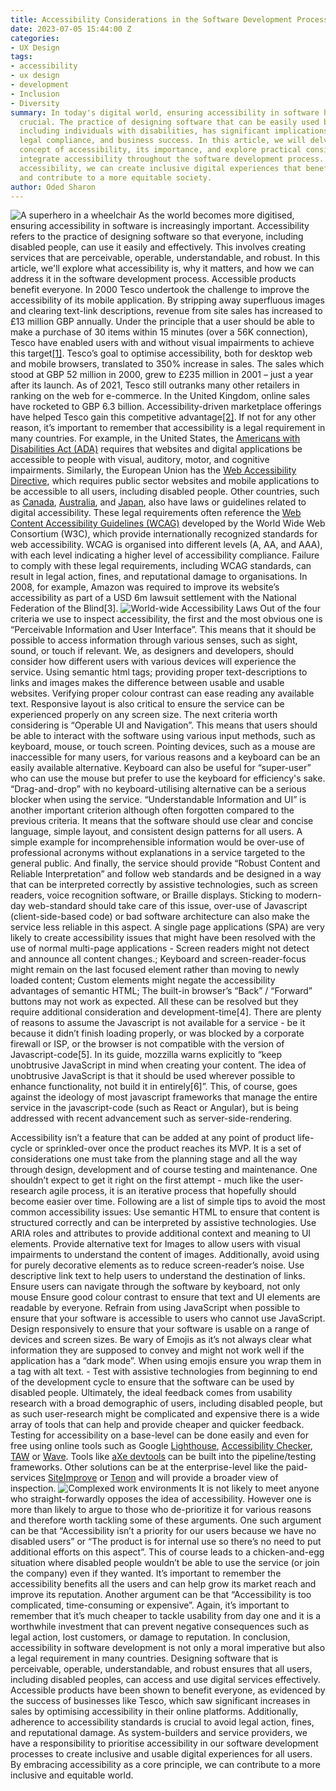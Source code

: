 ```yaml
---
title: Accessibility Considerations in the Software Development Process
date: 2023-07-05 15:44:00 Z
categories:
- UX Design
tags:
- accessibility
- ux design
- development
- Inclusion
- Diversity
summary: In today's digital world, ensuring accessibility in software has become increasingly
  crucial. The practice of designing software that can be easily used by everyone,
  including individuals with disabilities, has significant implications for user experience,
  legal compliance, and business success. In this article, we will delve into the
  concept of accessibility, its importance, and explore practical considerations to
  integrate accessibility throughout the software development process. By prioritizing
  accessibility, we can create inclusive digital experiences that benefit all users
  and contribute to a more equitable society.
author: Oded Sharon
---
```


![A superhero in a wheelchair](/uploads/superhero.png)
As the world becomes more digitised, ensuring accessibility in software is increasingly important. Accessibility refers to the practice of designing software so that everyone, including disabled people, can use it easily and effectively. This involves creating services that are perceivable, operable, understandable, and robust. In this article, we'll explore what accessibility is, why it matters, and how we can address it in the software development process.
Accessible products benefit everyone. In 2000 Tesco undertook the challenge to improve the accessibility of its mobile application. By stripping away superfluous images and clearing text-link descriptions, revenue from site sales has increased to £13 million GBP annually. Under the principle that a user should be able to make a purchase of 30 items within 15 minutes (over a 56K connection), Tesco have enabled users with and without visual impairments to achieve this target[\[1\]](https://www.w3.org/WAI/business-case/archive/tesco-case-study). Tesco’s goal to optimise accessibility, both for desktop web and mobile browsers, translated to 350% increase in sales. The sales which stood at GBP 52 million in 2000, grew to £235 million in 2001 – just a year after its launch. As of 2021, Tesco still outranks many other retailers in ranking on the web for e-commerce. In the United Kingdom, online sales have rocketed to GBP 6.3 billion. Accessibility-driven marketplace offerings have helped Tesco gain this competitive advantage[\[2\]](https://codemantra.com/accessibility-higher-sales/).
If not for any other reason, it’s important to remember that accessibility is a legal requirement in many countries. For example, in the United States, the [Americans with Disabilities Act (ADA)](https://adata.org/learn-about-ada) requires that websites and digital applications be accessible to people with visual, auditory, motor, and cognitive impairments. Similarly, the European Union has the [Web Accessibility Directive](https://digital-strategy.ec.europa.eu/en/policies/web-accessibility), which requires public sector websites and mobile applications to be accessible to all users, including disabled people. Other countries, such as [Canada](https://www.canada.ca/en/employment-social-development/programs/accessible-people-disabilities/act-summary.html), [Australia](https://www.dta.gov.au/help-and-advice/digital-service-standard/digital-service-standard-criteria/9-make-it-accessible), and [Japan](https://www.w3.org/WAI/policies/japan/), also have laws or guidelines related to digital accessibility. These legal requirements often reference the [Web Content Accessibility Guidelines (WCAG)](https://www.w3.org/WAI/standards-guidelines/wcag/) developed by the World Wide Web Consortium (W3C), which provide internationally recognized standards for web accessibility. WCAG is organised into different levels (A, AA, and AAA), with each level indicating a higher level of accessibility compliance. Failure to comply with these legal requirements, including WCAG standards, can result in legal action, fines, and reputational damage to organisations. In 2008, for example, Amazon was required to improve its website’s accessibility as part of a USD 6m lawsuit settlement with the National Federation of the Blind\[3\].
![World-wide Accessibility Laws](/uploads/accessibility-world-map.jpg)
Out of the four criteria we use to inspect accessibility, the first and the most obvious one is “Perceivable Information and User Interface”. This means that it should be possible to access information through various senses, such as sight, sound, or touch if relevant. We, as designers and developers, should consider how different users with various devices will experience the service. Using semantic html tags; providing proper text-descriptions to links and images makes the difference between usable and usable websites. Verifying proper colour contrast can ease reading any available text. Responsive layout is also critical to ensure the service can be experienced properly on any screen size.
The next criteria worth considering is “Operable UI and Navigation”. This means that users should be able to interact with the software using various input methods, such as keyboard, mouse, or touch screen. Pointing devices, such as a mouse are inaccessible for many users, for various reasons and a keyboard can be an easily available alternative. Keyboard can also be useful for “super-user” who can use the mouse but prefer to use the keyboard for efficiency's sake. “Drag-and-drop” with no keyboard-utilising alternative can be a serious blocker when using the service.
“Understandable Information and UI” is another important criterion although often forgotten compared to the previous criteria. It means that the software should use clear and concise language, simple layout, and consistent design patterns for all users. A simple example for incomprehensible information would be over-use of professional acronyms without explanations in a service targeted to the general public.
And finally, the service should provide “Robust Content and Reliable Interpretation” and follow web standards and be designed in a way that can be interpreted correctly by assistive technologies, such as screen readers, voice recognition software, or Braille displays. Sticking to modern-day web-standard should take care of this issue, over-use of Javascript (client-side-based code) or bad software architecture can also make the service less reliable in this aspect.
A single page applications (SPA) are very likely to create accessibility issues that might have been resolved with the use of normal multi-page applications - Screen readers might not detect and announce all content changes.; Keyboard and screen-reader-focus might remain on the last focused element rather than moving to newly loaded content; Custom elements might negate the accessibility advantages of semantic HTML; The built-in browser’s “Back” / “Forward” buttons may not work as expected. All these can be resolved but they require additional consideration and development-time\[4\].
There are plenty of reasons to assume the Javascript is not available for a service - be it because it didn’t finish loading properly, or was blocked by a corporate firewall or ISP, or the browser is not compatible with the version of Javascript-code\[5\]. In its guide, mozzilla warns explicitly to “keep unobtrusive JavaScript in mind when creating your content. The idea of unobtrusive JavaScript is that it should be used wherever possible to enhance functionality, not build it in entirely\[6\]”. This, of course, goes against the ideology of most javascript frameworks that manage the entire service in the javascript-code (such as React or Angular), but is being addressed with recent advancement such as server-side-rendering.

Accessibility isn’t a feature that can be added at any point of product life-cycle or sprinkled-over once the product reaches its MVP. It is a set of considerations one must take from the planning stage and all the way through design, development and of course testing and maintenance. One shouldn’t expect to get it right on the first attempt - much like the user-research agile process, it is an iterative process that hopefully should become easier over time. Following are a list of simple tips to avoid the most common accessibility issues:
Use semantic HTML to ensure that content is structured correctly and can be interpreted by assistive technologies.
Use ARIA roles and attributes to provide additional context and meaning to UI elements.
Provide alternative text for Images to allow users with visual impairments to understand the content of images. Additionally, avoid using <img> for purely decorative elements as to reduce screen-reader’s noise.
Use descriptive link text to help users to understand the destination of links.
Ensure users can navigate through the software by keyboard, not only mouse
Ensure good colour contrast to ensure that text and UI elements are readable by everyone.
Refrain from using JavaScript when possible to ensure that your software is accessible to users who cannot use JavaScript.
Design responsively to ensure that your software is usable on a range of devices and screen sizes.
Be wary of Emojis as it’s not always clear what information they are supposed to convey and might not work well if the application has a “dark mode”. When
using emojis ensure you wrap them in a tag with alt text.  - Test with assistive technologies from beginning to end of the development cycle to ensure that the software can be used by disabled people.
Ultimately, the ideal feedback comes from usability research with a broad demographic of users, including disabled people, but as such user-research might be complicated and expensive there is a wide array of tools that can help and provide cheaper and quicker feedback. Testing for accessibility on a base-level can be done easily and even for free using online tools such as Google [Lighthouse](https://developer.chrome.com/docs/lighthouse/accessibility/), [Accessibility Checker](https://www.accessibilitychecker.org/), [TAW](https://www.tawdis.net/#) or [Wave](https://wave.webaim.org/). Tools like [aXe devtools](https://www.deque.com/axe/devtools/) can be built into the pipeline/testing frameworks. Other solutions can be at the enterprise-level like the paid-services [SiteImprove](https://www.siteimprove.com/toolkit/accessibility-checker/) or [Tenon](https://tenon.io/) and will provide a broader view of inspection.
![Complexed work environments](/uploads/work-env.png)
It is not likely to meet anyone who straight-forwardly opposes the idea of accessibility. However one is more than likely to argue to those who de-prioritize it for various reasons and therefore worth tackling some of these arguments. One such argument can be that “Accessibility isn’t a priority for our users because we have no disabled users” or “The product is for internal use so there’s no need to put additional efforts on this aspect”. This of course leads to a chicken-and-egg situation where disabled people  wouldn’t be able to use the service (or join the company) even if they wanted. It’s important to remember the accessibility benefits all the users and can help grow its market reach and improve its reputation. Another argument can be that “Accessibility is too complicated, time-consuming or expensive”. Again, it’s important to remember that it’s much cheaper to tackle usability from day one and it is a worthwhile investment that can prevent negative consequences such as legal action, lost customers, or damage to reputation.
In conclusion, accessibility in software development is not only a moral imperative but also a legal requirement in many countries. Designing software that is perceivable, operable, understandable, and robust ensures that all users, including disabled peoples, can access and use digital services effectively. Accessible products have been shown to benefit everyone, as evidenced by the success of businesses like Tesco, which saw significant increases in sales by optimising accessibility in their online platforms. Additionally, adherence to accessibility standards is crucial to avoid legal action, fines, and reputational damage. As system-builders and service providers, we have a responsibility to prioritise accessibility in our software development processes to create inclusive and usable digital experiences for all users. By embracing accessibility as a core principle, we can contribute to a more inclusive and equitable world.